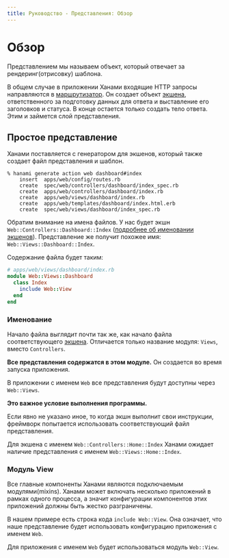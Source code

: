 ```yaml
---
title: Руководство - Представления: Обзор
---
```


# Обзор

Представлением мы называем объект, который отвечает за рендеринг(отрисовку) шаблона.

В общем случае в приложении Ханами входящие HTTP запросы направляются в [маршрутизатор](/guides/routing/overview). Он создает объект [экшена](/guides/actions/overview), ответственного за подготовку данных для ответа и выставление его заголовков и статуса.
В конце остается только создать тело ответа. Этим и займется слой представления.

## Простое представление

Ханами поставляется с генератором для экшенов, который также создает файл представления и шаблон.

```shell
% hanami generate action web dashboard#index
    insert  apps/web/config/routes.rb
    create  spec/web/controllers/dashboard/index_spec.rb
    create  apps/web/controllers/dashboard/index.rb
    create  apps/web/views/dashboard/index.rb
    create  apps/web/templates/dashboard/index.html.erb
    create  spec/web/views/dashboard/index_spec.rb
```

Обратим внимание на имена файлов. У нас будет экшн `Web::Controllers::Dashboard::Index` ([подробнее об именовании экшенов](/guides/actions/overview)).
Представление же получит похожее имя: `Web::Views::Dashboard::Index`.

Содержание файла будет таким:

```ruby
# apps/web/views/dashboard/index.rb
module Web::Views::Dashboard
  class Index
    include Web::View
  end
end
```

### Именование

Начало файла выглядит почти так же, как начало файла соответствующего [экшена](/guides/actions/overview).
Отличается только название модуля: `Views`, вместо `Controllers`.

**Все представления содержатся в этом модуле.**
Он создается во время запуска приложения.

<p class="convention">
  В приложении с именем <code>Web</code> все представления будут доступны через <code>Web::Views</code>.
</p>

**Это важное условие выполнения программы.**

Если явно не указано иное, то когда экшн выполнит свои инструкции, фреймворк попытается использовать соответствующий файл представления.

<p class="convention">
  Для экшена с именем <code>Web::Controllers::Home::Index</code> Ханами ожидает наличие представления с именем <code>Web::Views::Home::Index</code>.
</p>

### Модуль View

Все главные компоненты Ханами являются подключаемым модулями(mixins).
Ханами может включать несколько приложений в рамках одного процесса, а значит конфигурации компонентов этих приложений должны быть жестко разграничены.

В нашем примере есть строка кода `include Web::View`.
Она означает, что наше представление будет использовать конфигурацию приложения с именем `Web`.

<p class="convention">
  Для приложения с именем <code>Web</code> будет использоваться модуль <code>Web::View</code>.
</p>
